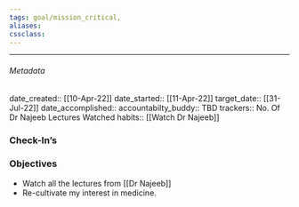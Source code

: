 ```yaml
---
tags: goal/mission_critical, 
aliases:
cssclass: 
---
```

---

###### Metadata 
date_created:: [[10-Apr-22]]
date_started:: [[11-Apr-22]]
target_date:: [[31-Jul-22]]
date_accomplished::
accountabilty_buddy:: TBD
trackers:: No. Of Dr Najeeb Lectures Watched 
habits:: [[Watch Dr Najeeb]]

### Check-In’s
### Objectives
- Watch all the lectures from [[Dr Najeeb]]
- Re-cultivate my interest in medicine.






